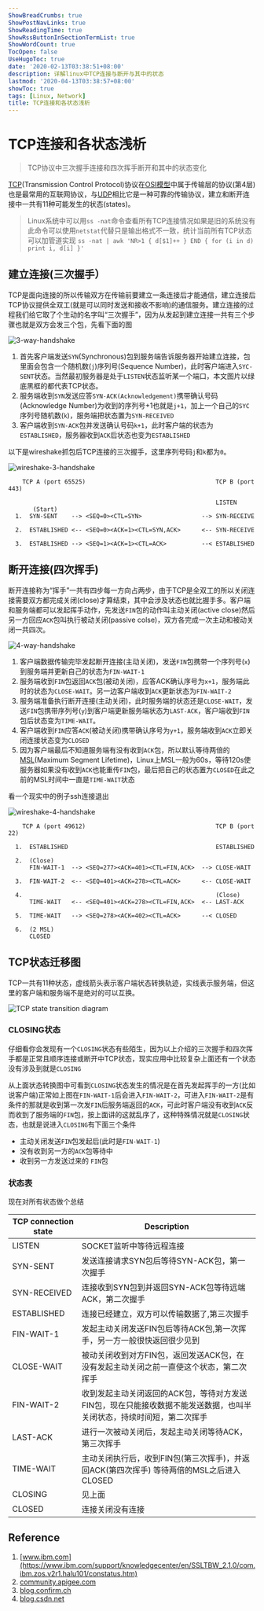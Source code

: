 ```yaml
---
ShowBreadCrumbs: true
ShowPostNavLinks: true
ShowReadingTime: true
ShowRssButtonInSectionTermList: true
ShowWordCount: true
TocOpen: false
UseHugoToc: true
date: '2020-02-13T03:38:51+08:00'
description: 详解linux中TCP连接与断开与其中的状态
lastmod: '2020-04-13T03:38:57+08:00'
showToc: true
tags: [Linux, Network]
title: TCP连接和各状态浅析
---
```


# TCP连接和各状态浅析

> TCP协议中三次握手连接和四次挥手断开和其中的状态变化

[TCP](https://en.wikipedia.org/wiki/Transmission_Control_Protocol)(Transmission Control Protocol)协议在[OSI模型](https://en.wikipedia.org/wiki/OSI_model)中属于传输层的协议(第4层)也是最常用的互联网协议，与[UDP](https://en.wikipedia.org/wiki/User_Datagram_Protocol)相比它是一种可靠的传输协议，建立和断开连接中一共有11种可能发生的状态(states)。

> Linux系统中可以用`ss -nat`命令查看所有TCP连接情况如果是旧的系统没有此命令可以使用`netstat`代替只是输出格式不一致，统计当前所有TCP状态可以加管道实现
> `ss -nat | awk 'NR>1 { d[$1]++ } END { for (i in d) print i, d[i] }'`

## 建立连接(三次握手）

TCP是面向连接的所以传输双方在传输前要建立一条连接后才能通信，建立连接后TCP协议提供全双⼯(就是可以同时发送和接收不影响)的通信服务。建立连接的过程我们给它取了个生动的名字叫“三次握手”，因为从发起到建立连接一共有三个步骤也就是双方会发三个包，先看下面的图

![3-way-handshake](https://img.fythonfang.com/3-way-handshake.jpg)

1. 首先客户端发送`SYN`(Synchronous)包到服务端告诉服务器开始建立连接，包里面会包含一个随机数(`j`)序列号(Sequence Number)，此时客户端进入`SYC-SENT`状态。当然最初服务器是处于`LISTEN`状态监听某一个端口，本文图片以绿底黑框的都代表TCP状态。
2. 服务端收到`SYN`发送应答`SYN-ACK(Acknowledgement)`携带确认号码(Acknowledge Number)为收到的序列号+1也就是`j+1`，加上一个自己的`SYC`序列号随机数(`k`)，服务端把状态置为`SYN-RECEIVED`
3. 客户端收到`SYN-ACK`包并发送确认号码`k+1`，此时客户端的状态为`ESTABLISHED`，服务器收到`ACK`后状态也变为`ESTABLISHED`

以下是wireshake抓包后TCP连接的三次握手，这里序列号码`j`和`k`都为`0`。

![wireshake-3-handshake](https://img.fythonfang.com/wireshark-3-way-handshake.png)

```
    TCP A (port 65525)                                     TCP B (port 443)

                                                           LISTEN
       (Start)
  1.  SYN-SENT    --> <SEQ=0><CTL=SYN>                 --> SYN-RECEIVE

  2.  ESTABLISHED <-- <SEQ=0><ACK=1><CTL=SYN,ACK>      <-- SYN-RECEIVE

  3.  ESTABLISHED --> <SEQ=1><ACK=1><CTL=ACK>          --< ESTABLISHED

```

## 断开连接(四次挥手)

断开连接称为“挥手”一共有四步每一方向占两步，由于TCP是全双工的所以关闭连接需要双方都完成关闭(close)才算结束，其中会涉及状态也就比握手多。客户端和服务端都可以发起挥手动作，先发送`FIN`包的动作叫主动关闭(active close)然后另一方回应`ACK`包叫执行被动关闭(passive colse)，双方各完成一次主动和被动关闭一共四次。

![4-way-handshake](https://img.fythonfang.com/4-way-handshake.jpg)

1. 客户端数据传输完毕发起断开连接(主动关闭)，发送`FIN`包携带一个序列号(`x`)到服务端并更新自己的状态为`FIN-WAIT-1`
2. 服务端收到`FIN`包返回`ACK`包(被动关闭)，应答ACK确认序号为`x+1`，服务端此时的状态为`CLOSE-WAIT`。另一边客户端收到`ACK`更新状态为`FIN-WAIT-2`
3. 服务端准备执行断开连接(主动关闭)，此时服务端的状态还是`CLOSE-WAIT`，发送`FIN`包携带序列号(`y`)到客户端更新服务端状态为`LAST-ACK`，客户端收到`FIN`包后状态变为`TIME-WAIT`。
4. 客户端收到`FIN`应答`ACK`(被动关闭)携带确认序号为`y+1`，服务端收到`ACK`立即关闭连接状态变为`CLOSED`
5. 因为客户端最后不知道服务端有没有收到`ACK`包，所以默认等待两倍的[MSL](https://en.wikipedia.org/wiki/Maximum_segment_lifetime)(Maximum Segment Lifetime)，Linux上MSL一般为60s，等待120s使服务器如果没有收到`ACK`也能重传`FIN`包，最后把自己的状态置为`CLOSED`在此之前的MSL时间中一直是`TIME-WAIT`状态

看一个现实中的例子ssh连接退出

![wireshake-4-handshake](https://img.fythonfang.com/wireshark-4-way-handshake.png)

```
    TCP A (port 49612)                                     TCP B (port 22)

  1.  ESTABLISHED                                          ESTABLISHED

  2.  (Close)
      FIN-WAIT-1  --> <SEQ=277><ACK=401><CTL=FIN,ACK>  --> CLOSE-WAIT

  3.  FIN-WAIT-2  <-- <SEQ=401><ACK=278><CTL=ACK>      <-- CLOSE-WAIT

  4.                                                       (Close)
      TIME-WAIT   <-- <SEQ=401><ACK=278><CTL=FIN,ACK>  <-- LAST-ACK

  5.  TIME-WAIT   --> <SEQ=278><ACK=402><CTL=ACK>      --< CLOSED

  6.  (2 MSL)
      CLOSED
```

## TCP状态迁移图

TCP一共有11种状态，虚线箭头表示客户端状态转换轨迹，实线表示服务端，但这里的客户端和服务端不是绝对的可以互换。

![TCP state transition diagram](https://img.fythonfang.com/TCP-state-transition-diagram.gif)

### CLOSING状态

仔细看你会发现有一个`CLOSING`状态有些陌生，因为以上介绍的三次握手和四次挥手都是正常且顺序连接或断开中TCP状态，现实应用中比较复杂上面还有一个状态没有涉及到就是`CLOSING`

从上面状态转换图中可看到`CLOSING`状态发生的情况是在首先发起挥手的一方(比如说客户端)正常如上图在`FIN-WAIT-1`后会进入`FIN-WAIT-2`，可进入`FIN-WAIT-2`是有条件的那就是收到第一次发`FIN`后服务端返回的`ACK`，可此时客户端没有收到`ACK`反而收到了服务端的`FIN`包，按上面讲的这就乱序了，这种特殊情况就是`CLOSING`状态，也就是说进入`CLOSING`有下面三个条件

- 主动关闭发送`FIN`包发起后(此时是`FIN-WAIT-1`)
- 没有收到另一方的`ACK`包等待中
- 收到另一方发送过来的 `FIN`包

### 状态表

现在对所有状态做个总结

| TCP connection state |                                          Description                                           |
| -------------------- | ---------------------------------------------------------------------------------------------- |
| LISTEN               | SOCKET监听中等待远程连接                                                                           |
| SYN-SENT             | 发送连接请求SYN包后等待SYN-ACK包，第一次握手                                                          |
| SYN-RECEIVED         | 连接收到SYN包到并返回SYN-ACK包等待远端ACK，第二次握手                                                  |
| ESTABLISHED          | 连接已经建立，双方可以传输数据了,第三次握手                                                            |
| FIN-WAIT-1           | 发起主动关闭发送FIN包后等待ACK包,第一次挥手，另一方一般很快返回很少见到                                     |
| CLOSE-WAIT           | 被动关闭收到对方FIN包，返回发送ACK包，在没有发起主动关闭之前一直使这个状态，第二次挥手                         |
| FIN-WAIT-2           | 收到发起主动关闭返回的ACK包，等待对方发送FIN包，现在只能接收数据不能发送数据，也叫半关闭状态，持续时间短，第二次挥手 |
| LAST-ACK             | 进行一次被动关闭后，发起主动关闭等待ACK，第三次挥手                                                      |
| TIME-WAIT            | 主动关闭执行后，收到FIN包(第三次挥手)，并返回ACK(第四次挥手) 等待两倍的MSL之后进入CLOSED                     |
| CLOSING             | 见上面                                                                                          |
| CLOSED              | 连接关闭没有连接                                                                                  |



## Reference

1. [www.ibm.com](https://www.ibm.com/support/knowledgecenter/en/SSLTBW_2.1.0/com.ibm.zos.v2r1.halu101/constatus.htm)
2. [community.apigee.com](https://community.apigee.com/articles/7970/tcp-states-explained.html)
3. [blog.confirm.ch](https://blog.confirm.ch/tcp-connection-states/)
4. [blog.csdn.net](https://blog.csdn.net/dog250/article/details/52070680)